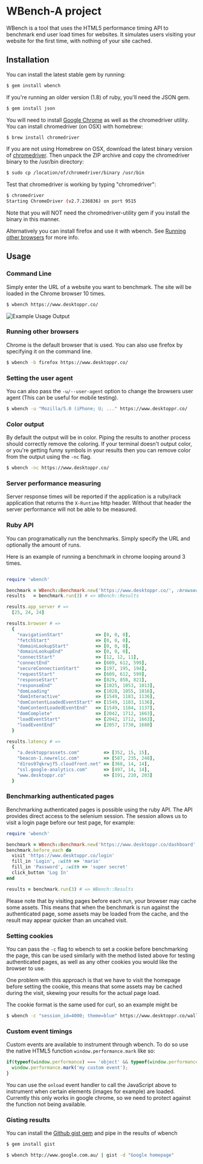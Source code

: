 # WBench-A project

WBench is a tool that uses the HTML5 performance timing API to benchmark end user load times for websites. It simulates users visiting your website for the first time, with nothing of your site cached.

## Installation

You can install the latest stable gem by running:

```bash
$ gem install wbench
```

If you're running an older version (1.8) of ruby, you'll need the JSON gem.

```bash
$ gem install json
```

You will need to install [Google Chrome](http://www.google.com/chrome) as well as the chromedriver utility.
You can install chromedriver (on OSX) with homebrew:

```bash
$ brew install chromedriver
```

If you are not using Homebrew on OSX, download the latest binary version of [chromedriver](http://chromedriver.storage.googleapis.com/index.html).
Then unpack the ZIP archive and copy the chromedriver binary to the /usr/bin directory:
```bash
$ sudo cp /location/of/chromedriver/binary /usr/bin
```
Test that chromedriver is working by typing "chromedriver":
```bash
$ chromedriver
Starting ChromeDriver (v2.7.236836) on port 9515
```
Note that you will NOT need the chromedriver-utility gem if you install the binary in this manner.

Alternatively you can install firefox and use it with wbench. See [Running other browsers](#running-other-browsers) for more info.

## Usage

### Command Line

Simply enter the URL of a website you want to benchmark. The site will be loaded in the Chrome browser 10 times.

```bash
$ wbench https://www.desktoppr.co/
```

![Example Usage Output](https://github.com/desktoppr/wbench/raw/master/example.png)

### Running other browsers

Chrome is the default browser that is used. You can also use firefox by specifying it on the command line.

```bash
$ wbench -b firefox https://www.desktoppr.co/
```

### Setting the user agent
You can also pass the `-u/--user-agent` option to change the browsers user agent (This can be useful for mobile testing).

```bash
$ wbench -u "Mozilla/5.0 (iPhone; U; ..." https://www.desktoppr.co/
```

### Color output

By default the output will be in color. Piping the results to another process
should correctly remove the coloring. If your terminal doesn't output color, or
you're getting funny symbols in your results then you can remove color from the
output using the `-nc` flag.

```bash
$ wbench -nc https://www.desktoppr.co/
```

### Server performance measuring

Server response times will be reported if the application is a ruby/rack application that returns the `X-Runtime` http header. Without that header the server performance will not be able to be measured.

### Ruby API

You can programatically run the benchmarks. Simply specify the URL and
optionally the amount of runs.

Here is an example of running a benchmark in chrome looping around 3 times.

```ruby

require 'wbench'

benchmark = WBench::Benchmark.new('https://www.desktoppr.co/', :browser => :chrome)
results   = benchmark.run(3) # => WBench::Results

results.app_server # =>
  [25, 24, 24]

results.browser # =>
  {
    "navigationStart"            => [0, 0, 0],
    "fetchStart"                 => [0, 0, 0],
    "domainLookupStart"          => [0, 0, 0],
    "domainLookupEnd"            => [0, 0, 0],
    "connectStart"               => [12, 12, 11],
    "connectEnd"                 => [609, 612, 599],
    "secureConnectionStart"      => [197, 195, 194],
    "requestStart"               => [609, 612, 599],
    "responseStart"              => [829, 858, 821],
    "responseEnd"                => [1025, 1053, 1013],
    "domLoading"                 => [1028, 1055, 1016],
    "domInteractive"             => [1549, 1183, 1136],
    "domContentLoadedEventStart" => [1549, 1183, 1136],
    "domContentLoadedEventEnd"   => [1549, 1184, 1137],
    "domComplete"                => [2042, 1712, 1663],
    "loadEventStart"             => [2042, 1712, 1663],
    "loadEventEnd"               => [2057, 1730, 1680]
  }

results.latency # =>
  {
    "a.desktopprassets.com"         => [352, 15, 15],
    "beacon-1.newrelic.com"         => [587, 235, 248],
    "d1ros97qkrwjf5.cloudfront.net" => [368, 14, 14],
    "ssl.google-analytics.com"      => [497, 14, 14],
    "www.desktoppr.co"              => [191, 210, 203]
  }
```

### Benchmarking authenticated pages

Benchmarking authenticated pages is possible using the ruby API. The API
provides direct access to the selenium session. The session allows us to visit
a login page before our test page, for example:

```ruby
require 'wbench'

benchmark = WBench::Benchmark.new('https://www.desktoppr.co/dashboard', :browser => :chrome)
benchmark.before_each do
  visit 'https://www.desktoppr.co/login'
  fill_in 'Login', :with => 'mario'
  fill_in 'Password', :with => 'super secret'
  click_button 'Log In'
end

results = benchmark.run(3) # => WBench::Results
```

Please note that by visiting pages before each run, your browser may cache some
assets. This means that when the benchmark is run against the authenticated
page, some assets may be loaded from the cache, and the result may appear
quicker than an uncahed visit.


### Setting cookies

You can pass the `-c` flag to wbench to set a cookie before benchmarking the
page, this can be used similarly with the method listed above for testing
authenticated pages, as well as any other cookies you would like the browser to use.

One problem with this approach is that we have to visit the homepage before
setting the cookie, this means that some assets may be cached during the visit,
skewing your results for the actual page load.

The cookie format is the same used for curl, so an example might be

```bash
$ wbench -c "session_id=4000; theme=blue" https://www.desktoppr.co/wallpapers
```

### Custom event timings

Custom events are available to instrument through wbench. To do so use the native HTML5 function `window.performance.mark` like so:

```javascript
if(typeof(window.performance) === 'object' && typeof(window.performance.mark) == 'function') {
  window.performance.mark('my custom event');
}
```

You can use the `onload` event handler to call the JavaScript above to instrument when certain elements (images for example) are loaded. Currently this only works in google chrome, so we need to protect against the function not being available.


### Gisting results

You can install the [Github gist gem](https://github.com/defunkt/gist) and pipe in the results of wbench

```bash
$ gem install gist

$ wbench http://www.google.com.au/ | gist -d "Google homepage"
```

